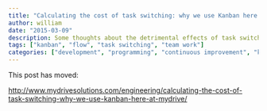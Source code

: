 ```yaml
---
title: "Calculating the cost of task switching: why we use Kanban here at MyDrive."
author: william
date: "2015-03-09"
description: Some thoughts about the detrimental effects of task switching and why Kanban is so awesome for eliminating it and maximising flow.
tags: ["kanban", "flow", "task switching", "team work"]
categories: ["development", "programming", "continuous improvement", "kanban"]
---
```


This post has moved: 

http://www.mydrivesolutions.com/engineering/calculating-the-cost-of-task-switching-why-we-use-kanban-here-at-mydrive/
